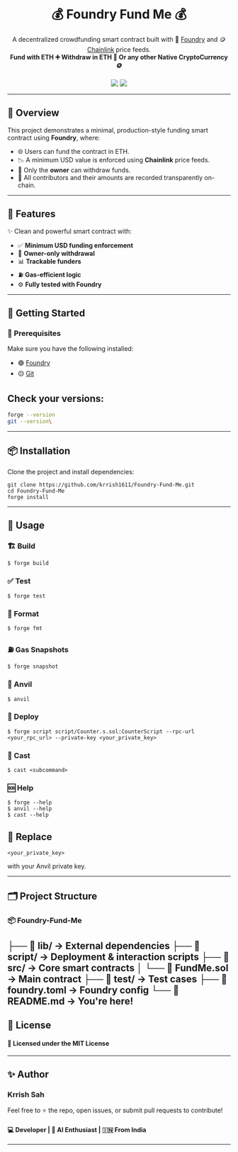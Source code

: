 <h1 align="center">💰 Foundry Fund Me 💰</h1>

<p align="center">
  A decentralized crowdfunding smart contract built with 🧱 <a href="https://book.getfoundry.sh/">Foundry</a> and 🪙 <a href="https://chain.link/">Chainlink</a> price feeds.
  <br />
  <b>Fund with ETH ➕ Withdraw in ETH 💸 Or any other Native CryptoCurrency🪙</b>
  <br /><br />
  <img src="https://img.shields.io/badge/Build%20with-Foundry-4B275F?style=for-the-badge&logo=ethereum" />
  <img src="https://img.shields.io/badge/Smart%20Contract-Solidity-363636?style=for-the-badge&logo=solidity" />
</p>

---

## 📜 Overview

This project demonstrates a minimal, production-style funding smart contract using **Foundry**, where:

- 🌐 Users can fund the contract in ETH.
- 📉 A minimum USD value is enforced using **Chainlink** price feeds.
- 👑 Only the **owner** can withdraw funds.
- 🧾 All contributors and their amounts are recorded transparently on-chain.

---

## 🚀 Features

✨ Clean and powerful smart contract with:
- ✅ **Minimum USD funding enforcement**
- 🔐 **Owner-only withdrawal**
- 📊 **Trackable funders**
- ⛽️ **Gas-efficient logic**
- ⚙️ **Fully tested with Foundry**

---

## 🧰 Getting Started

### 🧾 Prerequisites

Make sure you have the following installed:

- 🟣 [Foundry](https://book.getfoundry.sh/getting-started/installation)
- 🟡 [Git](https://git-scm.com/downloads)

## Check your versions:

```bash
forge --version
git --version\
```
---
## 📦 Installation
Clone the project and install dependencies:
```
git clone https://github.com/krrish1611/Foundry-Fund-Me.git
cd Foundry-Fund-Me
forge install
```
---
 
## 🔧 Usage

### 🏗️ Build

```shell
$ forge build
```

### ✅ Test

```shell
$ forge test
```

### 🧹	Format

```shell
$ forge fmt
```

### ⛽️ Gas Snapshots

```shell
$ forge snapshot
```

### 🔨 Anvil

```shell
$ anvil
```

### 🚀 Deploy

```shell
$ forge script script/Counter.s.sol:CounterScript --rpc-url <your_rpc_url> --private-key <your_private_key>
```

### 🎯 Cast

```shell
$ cast <subcommand>
```

### 🆘 Help

```shell
$ forge --help
$ anvil --help
$ cast --help
```

## 📝 Replace 
```
<your_private_key> 
```
with your Anvil private key.

---
##  🗂️ Project Structure

### 📦 Foundry-Fund-Me
├── 📁 lib/               → External dependencies
├── 📁 script/            → Deployment & interaction scripts
├── 📁 src/               → Core smart contracts
│   └── 📄 FundMe.sol     → Main contract
├── 📁 test/              → Test cases
├── 📄 foundry.toml       → Foundry config
└── 📄 README.md          → You're here!
---
## 📜 License

#### 🧾 Licensed under the MIT License
---
## ✨ Author

### **Krrish Sah**  
Feel free to ⭐ the repo, open issues, or submit pull requests to contribute!
#### 💻 Developer | 🤖 AI Enthusiast | 🇮🇳 From India
---
